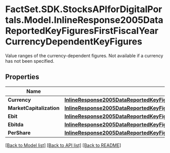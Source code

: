 # FactSet.SDK.StocksAPIforDigitalPortals.Model.InlineResponse2005DataReportedKeyFiguresFirstFiscalYearCurrencyDependentKeyFigures
Value ranges of the currency-dependent figures. Not available if a currency has not been specified.

## Properties

Name | Type | Description | Notes
------------ | ------------- | ------------- | -------------
**Currency** | [**InlineResponse2005DataReportedKeyFiguresFirstFiscalYearCurrencyDependentKeyFiguresCurrency**](InlineResponse2005DataReportedKeyFiguresFirstFiscalYearCurrencyDependentKeyFiguresCurrency.md) |  | [optional] 
**MarketCapitalization** | [**InlineResponse2005DataReportedKeyFiguresFirstFiscalYearCurrencyDependentKeyFiguresMarketCapitalization**](InlineResponse2005DataReportedKeyFiguresFirstFiscalYearCurrencyDependentKeyFiguresMarketCapitalization.md) |  | [optional] 
**Ebit** | [**InlineResponse2005DataReportedKeyFiguresFirstFiscalYearCurrencyDependentKeyFiguresEbit**](InlineResponse2005DataReportedKeyFiguresFirstFiscalYearCurrencyDependentKeyFiguresEbit.md) |  | [optional] 
**Ebitda** | [**InlineResponse2005DataReportedKeyFiguresFirstFiscalYearCurrencyDependentKeyFiguresEbitda**](InlineResponse2005DataReportedKeyFiguresFirstFiscalYearCurrencyDependentKeyFiguresEbitda.md) |  | [optional] 
**PerShare** | [**InlineResponse2005DataReportedKeyFiguresFirstFiscalYearCurrencyDependentKeyFiguresPerShare**](InlineResponse2005DataReportedKeyFiguresFirstFiscalYearCurrencyDependentKeyFiguresPerShare.md) |  | [optional] 

[[Back to Model list]](../README.md#documentation-for-models) [[Back to API list]](../README.md#documentation-for-api-endpoints) [[Back to README]](../README.md)


